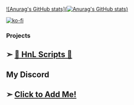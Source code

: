[![Anurag's GitHub stats](![Anurag's GitHub stats](https://github-readme-stats.vercel.app/api?username=anuraghazra&theme=dark&show_icons=true))](https://github.com/anuraghazra/github-readme-stats) 

[![ko-fi](https://ko-fi.com/img/githubbutton_sm.svg)](https://ko-fi.com/hajden)

### Projects
## ➣ [👑 HnL Scripts 👑](https://discord.gg/jFvcCEWb6w) ##

## My Discord

## ➣ [Click to Add Me!](https://discord.gg/GWXgU3Ym)
